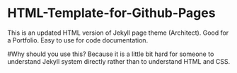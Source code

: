 # HTML-Template-for-Github-Pages

This is an updated HTML version of Jekyll page theme (Architect).
Good for a Portfolio.
Easy to use for code documentation.

#Why should you use this?
Because it is a little bit hard for someone to understand Jekyll system directly rather than to understand HTML and CSS.
